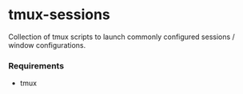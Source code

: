 tmux-sessions
=============

Collection of tmux scripts to launch commonly configured sessions / window configurations.

### Requirements

* tmux
